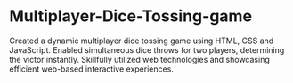 # Multiplayer-Dice-Tossing-game
Created a dynamic multiplayer dice tossing game using HTML, CSS and JavaScript. Enabled simultaneous dice throws for two players, determining the victor instantly. Skillfully utilized web technologies and showcasing efficient web-based interactive experiences.
